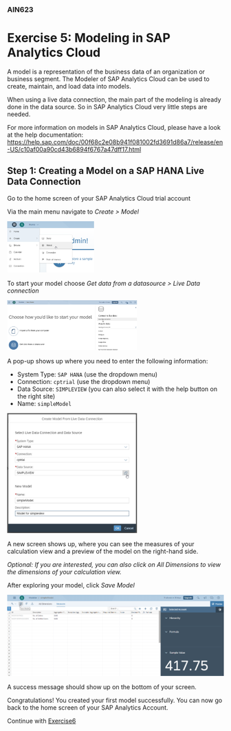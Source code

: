 ### AIN623

# Exercise 5: Modeling in SAP Analytics Cloud

A model is a representation of the business data of an organization or business segment. The Modeler of SAP Analytics Cloud can be used to create, maintain, and load data into models.

When using a live data connection, the main part of the modeling is already done in the data source. So in SAP Analytics Cloud very little steps are needed.

For more information on models in SAP Analytics Cloud, please have a look at the help documentation: https://help.sap.com/doc/00f68c2e08b941f081002fd3691d86a7/release/en-US/c10af00a90cd43b6894f6767a47dff17.html

## Step 1: Creating a Model on a SAP HANA Live Data Connection

Go to the home screen of your SAP Analytics Cloud trial account

Via the main menu navigate to *Create > Model*

<img src="img/home-create.png" alt="home-create" width="40%">

To start your model choose *Get data from a datasource > Live Data connection*

<img src="img/liveData.png" alt="liveData" width="60%">

A pop-up shows up where you need to enter the following information:
- System Type: `SAP HANA` (use the dropdown menu)
- Connection: `cptrial` (use the dropdown menu)
- Data Source: `SIMPLEVIEW` (you can also select it with the help button on the right site)
- Name: `simpleModel`

<img src="img/createModel.png" alt="creteModel" width="60%">

A new screen shows up, where you can see the measures of your calculation view and a preview of the model on the right-hand side.

*Optional: If you are interested, you can also click on All Dimensions to view the dimensions of your calculation view.*

After exploring your model, click *Save Model*

<img src="img/model.png" alt="model" width="100%">

A success message should show up on the bottom of your screen.

Congratulations! You created your first model successfully. You can now go back to the home screen of your SAP Analytics Account.

Continue with [Exercise6](../exercise6/README.md)
